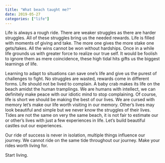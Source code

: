 ```yaml
---
title: "What beach taught me?"
date: 2019-05-27
categories: ["life"]
---
```

Life is always a rough ride. There are weaker struggles as there are harder struggles. All of these struggles bring us the needed rewards.
Life is filled with moments of giving and take. The more one gives the more stake one gets/takes. All the wins cannot be won without hardships. Once in a while life grounds us with greater force to realize our true self. It would be foolish to ignore them as mere coincidence, these high tidal hits gifts us the biggest learnings of life.

Learning to adapt to situations can save one’s life and give us the purest of challenges to fight. No struggles are wasted, rewards come in different forms. Life should not be lived to complain. A baby crab makes its life on the beach amidst the human tramplings. We are humans with intellect, we can definitely make peace with our idiotic mind to stop complaining.
Of course, life is short we should be making the best of our lives. We are cursed with memory let’s make our life worth visiting in our memory. Other’s lives may look beautiful and simple but we never know the struggles of their lives. Tides are not the same on very the same beach, it is not fair to estimate our or other’s lives with just a few experiences in life. Let’s build beautiful castles out our experiences.

Our ride of success is never in isolation, multiple things influence our journey.
We cannot ride on the same tide throughout our journey. Make your rides worth living for.

Start living.